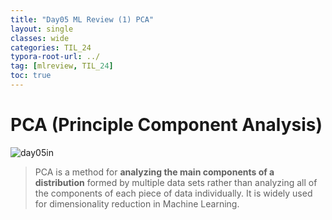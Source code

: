 ```yaml
---
title: "Day05 ML Review (1) PCA"
layout: single
classes: wide
categories: TIL_24
typora-root-url: ../
tag: [mlreview, TIL_24]
toc: true
---
```


# PCA (Principle Component Analysis) 

<img src="/blog/images/2024-05-20-TIL24_Day5/888160AF-DBAC-4787-964C-EE0752BA4D59.jpeg" alt="day05in">

<br>

>PCA is a method for **analyzing the main components of a distribution** formed by multiple data sets rather than analyzing all of the components of each piece of data individually. It is widely used for dimensionality reduction in Machine Learning.

